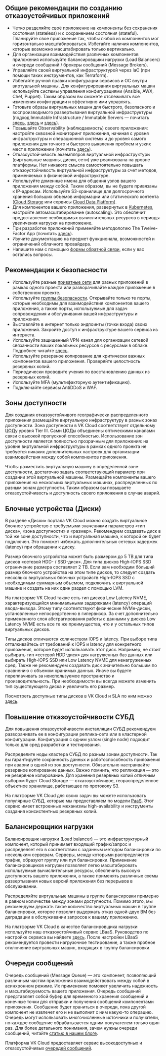 ## Общие рекомендации по созданию отказоустойчивых приложений

- Четко разделяйте своё приложение на компоненты без сохранения состояния (stateless) и с сохранением состояния (stateful). Планируйте свое приложение так, чтобы любой из компонентов мог горизонтально масштабироваться. Избегайте наличия компонентов, которые возможно масштабировать только вертикально.
- Для организации взаимодействия различных компонентов приложения используйте балансировщики нагрузки (Load Balancers) и очереди сообщений / брокеры сообщений (Message Brokers).
- Управляйте своей виртуальной инфраструктурой через IaC (при помощи таких инструментов, как Terraform).
- Избегайте ручной правки конфигурации сервисов и ОС внутри виртуальной машины. Для конфигурирования виртуальных машин используйте системы управления конфигурациями (Ansible, AWX, Chef, Puppet). Таким образом вы сможете отслеживать все изменения конфигурации и эффективно ими управлять.
- Готовьте образы виртуальных машин для быстрого, безопасного и воспроизводимого развертывания виртуальной инфраструктуры (подход Immutable Infrastructure / Immutable Servers — почитать [здесь](https://martinfowler.com/bliki/ImmutableServer.html), [здесь](https://www.hashicorp.com/resources/what-is-mutable-vs-immutable-infrastructure) и [здесь](https://medium.com/the-cloud-architect/immutable-infrastructure-21f6613e7a23)).
- Повышайте Observability (наблюдаемость) своего приложения: настройте сквозной мониторинг приложения, начиная с уровня инфраструктуры и операционной системы и до уровня самого приложения для точного и быстрого выявления проблем и узких мест в приложении (почитать [здесь](https://www.dynatrace.com/news/blog/what-is-observability-2/)).
- Отказоустойчивость экземпляров виртуальной инфраструктуры (виртуальные машины, диски, сети) уже реализована на уровне платформы. Нет никакого смысла самостоятельно повышать отказоустойчивость виртуальной инфраструктуры за счет методов, применяемых в физической инфраструктуре.
- Используйте доменные имена для общения узлов вашего приложения между собой. Таким образом, вы не будете привязаны к IP-адресам.
  Используйте S3-хранилище для долгосрочного хранения больших объемов информации или статического контента ([Cloud Storage](/ru/base/s3#) или сервисы [Cloud Data Platform](https://mcs.mail.ru/bigdata/)).
- Для компонентов вашего приложения, развернутых в [Kubernetes](https://mcs.mail.ru/help/kubernetes/scaling), настройте автомасштабирование (autoscaling). Это обеспечит предоставление необходимых вычислительных ресурсов в периоды увеличения нагрузки на приложение.
- При разработке приложений применяйте методологию The Twelve-Factor App (почитать [здесь](https://12factor.net/)).
- Изучите документацию на предмет функционала, возможностей и ограничений облачного провайдера.
- Напишите нам с помощью [формы обратной связи](https://mcs.mail.ru/help/contact-us), если у вас остались вопросы.

## Рекомендации к безопасности

- Используйте разные [приватные сети](/ru/networks/vnet/networks) для разных приложений в рамках одного проекта или разворачивайте каждое приложение в собственном проекте.
- Используйте [группы безопасности](/ru/networks/vnet/firewall#). Открывайте только те порты, которые необходимы для взаимодействия компонентов вашего приложения, а также порты, используемые для задач сопровождения и обслуживания вашей инфраструктуры и приложения.
- Выставляйте в интернет только эндпоинты (точки входа) своих приложений. Закройте доступ к инфраструктуре вашего сервиса из интернета.
- Используйте защищенный VPN-канал для организации сетевой связанности ваших локальных ресурсов с ресурсами в облаке. Подробнее читайте [здесь](https://mcs.mail.ru/help/network/vpn).
- Используйте резервное копирование для критически важных компонентов вашего приложения. Проверяйте целостность резервных копий.
- Периодически проводите учения по восстановлению данных из резервных копий.
- Используйте MFA (мультифакторную аутентификацию).
- Подключайте сервисы AntiDDoS и WAF.

## Зоны доступности

Для создания отказоустойчивого географически распределенного приложения размещайте виртуальную инфраструктуру в разных зонах доступности. Зона доступности в VK Cloud соответствует отдельному ЦОДу уровня Tier III. Сами ЦОДы объединены оптическими каналами связи с высокой пропускной способностью. Использование зон доступности является полностью прозрачным для приложения: на уровне виртуальной инфраструктуры в рамках одного проекта не требуется никаких дополнительных настроек для организации взаимодействия между собой компонентов приложения.

Чтобы разместить виртуальную машину в определенной зоне доступности, достаточно задать соответствующий параметр при создании этой виртуальной машины. Размещайте компоненты вашего приложения на нескольких виртуальных машинах, распределенных по разным зонам доступности. Таким образом вы повышаете отказоустойчивость и доступность своего приложения в случае аварий.

## Блочные устройства (Диски)

В разделе «Диски» портала VK Cloud можно создать виртуальное блочное устройство с требуемыми значениями параметров «тип диска», «зона доступности» и «размер». Рекомендуем создавать диск в той же зоне доступности, что и виртуальная машина, к которой он будет подключен. Это поможет избежать дополнительных сетевых задержек (latency) при обращении к диску.

Размер блочного устройства может быть размером до 5 TB для типа дисков «сетевой HDD- / SSD-диск». Для типа дисков High-IOPS SSD ограничение размера составляет 2 TB. Если вам необходим бóльший размер блочного устройства на этом типе дисков, то следует создать несколько виртуальных блочных устройств High-IOPS SSD с необходимым суммарным объемом, подключить к виртуальной машине и создать на них один раздел с помощью LVM.

На платформе VK Cloud также есть тип дисков Low Latency NVME, характеризующийся минимальными задержками (latency) операций ввода-вывода. Этому типу соответствуют физические NVMe-диски, установленные непосредственно в гипервизор. За счет дополнительно примененного слоя абстрагирования работы с данными у дисков Low Latency NVME есть все те же преимущества, что и у остальных типов виртуальных дисков.

Типы дисков отличаются количеством IOPS и latency. При выборе типа отталкивайтесь от требований к IOPS и latency для конкретного приложения, которое будет использовать этот диск. Например, не стоит выбирать тип «сетевой HDD-диск» для нагруженных баз данных или выбирать High-IOPS SSD или Low Latency NVME для ненагруженных сред. Также не рекомендуем создавать диск значительно большим по сравнению с объемом хранимых данных. Иначе вы будете переплачивать за неиспользуемое пространство и производительность. При необходимости вы всегда можете изменить тип существующего диска и увеличить его размер.

Посмотреть доступные типы дисков в VK Cloud и SLA по ним можно [здесь](/base/iaas/vm-volumes/volume-sla#tipy_diskov).

## Повышение отказоустойчивости СУБД

Для повышения отказоустойчивости инсталляции СУБД рекомендуем разворачивать ее в конфигурации реплика-сета или в кластерной конфигурации. Конфигурация с одним узлом (single node) подходит только для сред разработки и тестирования.

Распределите ноды кластера СУБД по разным зонам доступности. Так вы гарантируете сохранность данных и работоспособность приложения при аварии в одной из зон доступности. Обязательно настраивайте резервное копирование данных. Важно помнить, что репликация — это не резервное копирование. Для хранения резервных копий отличным выбором будет Cloud Storage — отказоустойчивое, геораспределенное объектное хранилище, работающее по протоколу S3.

На платформе VK Cloud для своих задач вы можете использовать популярные СУБД, которые мы предоставляем по модели [PaaS](https://mcs.mail.ru/databases/). Этот сервис имеет встроенные механизмы high-availability и инструменты создания консистентных резервных копий.

## Балансировщики нагрузки

Балансировщик нагрузки (Load balancer) — это инфраструктурный компонент, который принимает входящий трафик/запрос и распределяет его в соответствии с заданным методом балансировки по нескольким серверам. Серверы, между которыми распределяется трафик, образуют группу или пул балансировки. Применение балансировщиков нагрузки позволяет легко масштабировать используемые вычислительные ресурсы, обеспечить высокую доступность вашего приложения, а также применять различные схемы развертывания новых версий приложения без перерывов в обслуживании.

Распределяйте виртуальные машины в группе балансировки примерно в равном количестве между зонами доступности. Помимо этого, мы рекомендуем держать такое количество виртуальных машин в группе балансировки, которое позволит выдержать отказ одной-двух ВМ без деградации в обслуживании запросов к вашему приложению.

На платформе VK Cloud в качестве балансировщика нагрузки используйте наш отказоустойчивый сервис LBaaS. Руководство по настройке сервиса вы найдете [здесь](https://mcs.mail.ru/help/network/balancers). После настройки LBaaS рекомендуется провести нагрузочное тестирование, а также пробное отключение виртуальных машин, входящих в группу балансировки.

## Очереди сообщений

Очередь сообщений (Message Queue) — это компонент, позволяющий различным частям приложения взаимодействовать между собой в асинхронном режиме. Их применение поможет увеличить надежность и масштабируемость вашего приложения. Очередь сообщений представляет собой буфер для временного хранения сообщений и конечные точки для отправки и получения сообщений компонентами приложения. Сообщение будет храниться в очереди, пока другой компонент не извлечет его и не выполнит с ним какую-то операцию. Очередь могут использовать многочисленные источники и получатели, но каждое сообщение обрабатывается одним получателем только один раз. Для более детального понимания, зачем нужны очереди сообщений, читайте [статью в нашем блоге](https://mcs.mail.ru/blog/zachem-nuzhny-ocheredi-soobshcheniy-v-mikroservisnoy-arkhitekture).

Платформа VK Cloud предоставляет сервис высокодоступных и отказоустойчивых [очередей сообщений](https://mcs.mail.ru/blog/zachem-nuzhny-ocheredi-soobshcheniy-v-mikroservisnoy-arkhitekture).
